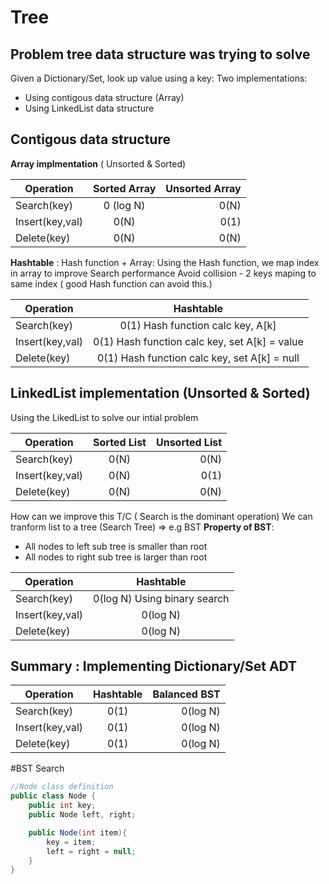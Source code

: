 # Tree

## Problem tree data structure was trying to solve

Given a Dictionary/Set, look up value using a key:
Two implementations:

- Using contigous data structure (Array)
- Using LinkedList data structure

## Contigous data structure

**Array implmentation** ( Unsorted & Sorted)

| Operation       | Sorted Array | Unsorted Array |
| --------------- | :----------: | -------------: |
| Search(key)     |  0 (log N)   |           0(N) |
| Insert(key,val) |     0(N)     |           0(1) |
| Delete(key)     |     0(N)     |           0(N) |

**Hashtable** : Hash function + Array:
Using the Hash function, we map index in array to improve Search performance
Avoid collision - 2 keys maping to same index ( good Hash function can avoid this.)

| Operation       |                   Hashtable                   |
| --------------- | :-------------------------------------------: |
| Search(key)     |       0(1) Hash function calc key, A[k]       |
| Insert(key,val) | 0(1) Hash function calc key, set A[k] = value |
| Delete(key)     | 0(1) Hash function calc key, set A[k] = null  |

## LinkedList implementation (Unsorted & Sorted)

Using the LikedList to solve our intial problem

| Operation       | Sorted List | Unsorted List |
| --------------- | :---------: | ------------: |
| Search(key)     |    0(N)     |          0(N) |
| Insert(key,val) |    0(N)     |          0(1) |
| Delete(key)     |    0(N)     |          0(N) |

How can we improve this T/C ( Search is the dominant operation)
We can tranform list to a tree (Search Tree) => e.g BST
**Property of BST**:

- All nodes to left sub tree is smaller than root
- All nodes to right sub tree is larger than root

| Operation       |          Hashtable           |
| --------------- | :--------------------------: |
| Search(key)     | 0(log N) Using binary search |
| Insert(key,val) |           0(log N)           |
| Delete(key)     |           0(log N)           |

## Summary : Implementing Dictionary/Set ADT

| Operation       | Hashtable | Balanced BST |
| --------------- | :-------: | -----------: |
| Search(key)     |   0(1)    |     0(log N) |
| Insert(key,val) |   0(1)    |     0(log N) |
| Delete(key)     |   0(1)    |     0(log N) |

#BST Search

```csharp
//Node class definition
public class Node {
    public int key;
    public Node left, right;

    public Node(int item){
        key = item;
        left = right = null;
    }
}
```
